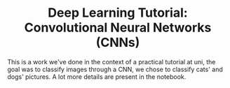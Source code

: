 <h1 style="text-align: center;">Deep Learning Tutorial: Convolutional Neural Networks (CNNs)</h1>

This is a work we've done in the context of a practical tutorial at uni, the goal was to classify images through a CNN, we chose to classify cats' and dogs' pictures. A lot more details are present in the notebook.